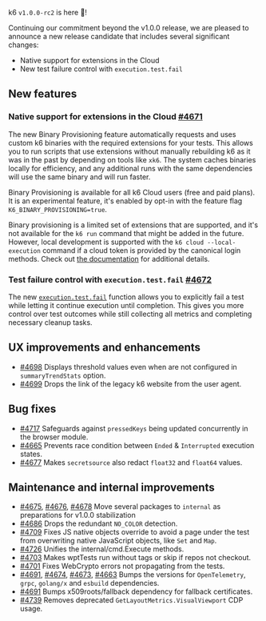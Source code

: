 k6 `v1.0.0-rc2` is here 🎉!

Continuing our commitment beyond the v1.0.0 release, we are pleased to announce a new release candidate that includes several significant changes:

- Native support for extensions in the Cloud
- New test failure control with `execution.test.fail`

## New features

### Native support for extensions in the Cloud [#4671](https://github.com/grafana/k6/pull/4671)

The new Binary Provisioning feature automatically requests and uses custom k6 binaries with the required extensions for your tests. This allows you to run scripts that use extensions without manually rebuilding k6 as it was in the past by depending on tools like `xk6`. The system caches binaries locally for efficiency, and any additional runs with the same dependencies will use the same binary and will run faster.

Binary Provisioning is available for all k6 Cloud users (free and paid plans). It is an experimental feature, it's enabled by opt-in with the feature flag `K6_BINARY_PROVISIONING=true`.

Binary provisioning is a limited set of extensions that are supported, and it's not available for the `k6 run` command that might be added in the future. However, local development is supported with the `k6 cloud --local-execution` command if a cloud token is provided by the canonical login methods.
Check out [the documentation](https://grafana.com/docs/grafana-cloud/testing/k6/author-run/use-k6-extensions) for additional details.
### Test failure control with `execution.test.fail` [#4672](https://github.com/grafana/k6/pull/4672)

The new [`execution.test.fail`](https://grafana.com/docs/k6/latest/javascript-api/k6-execution/#test-fail) function allows you to explicitly fail a test while letting it continue execution until completion. This gives you more control over test outcomes while still collecting all metrics and completing necessary cleanup tasks.

## UX improvements and enhancements

- [#4698](https://github.com/grafana/k6/pull/4698) Displays threshold values even when are not configured in `summaryTrendStats` option.
- [#4699](https://github.com/grafana/k6/pull/4699) Drops the link of the legacy k6 website from the user agent.

## Bug fixes

- [#4717](https://github.com/grafana/k6/pull/4717) Safeguards against `pressedKeys` being updated concurrently in the browser module.
- [#4665](https://github.com/grafana/k6/pull/4665) Prevents race condition between `Ended` & `Interrupted` execution states.
- [#4677](https://github.com/grafana/k6/pull/4677) Makes `secretsource` also redact `float32` and `float64` values.

## Maintenance and internal improvements

- [#4675](https://github.com/grafana/k6/pull/4675), [#4676](https://github.com/grafana/k6/pull/4676), [#4678](https://github.com/grafana/k6/pull/4678) Move several packages to `internal` as preparations for v1.0.0 stabilization
- [#4686](https://github.com/grafana/k6/pull/4686) Drops the redundant `NO_COLOR` detection.
- [#4709](https://github.com/grafana/k6/pull/4709) Fixes JS native objects override to avoid a page under the test from overwriting native JavaScript objects, like `Set` and `Map`.
- [#4726](https://github.com/grafana/k6/pull/4726) Unifies the internal/cmd.Execute methods.
- [#4703](https://github.com/grafana/k6/pull/4703) Makes wptTests run without tags or skip if repos not checkout.
- [#4701](https://github.com/grafana/k6/pull/4701) Fixes WebCrypto errors not propagating from the tests.
- [#4691](https://github.com/grafana/k6/pull/4691), [#4674](https://github.com/grafana/k6/pull/4674), [#4673](https://github.com/grafana/k6/pull/4673), [#4663](https://github.com/grafana/k6/pull/4663) Bumps the versions for `OpenTelemetry`, `grpc`, `golang/x` and `esbuild` dependencies.
- [#4691](https://github.com/grafana/k6/pull/4691) Bumps x509roots/fallback dependency for fallback certificates.
- [#4739](https://github.com/grafana/k6/pull/4739) Removes deprecated `GetLayoutMetrics.VisualViewport` CDP usage.
